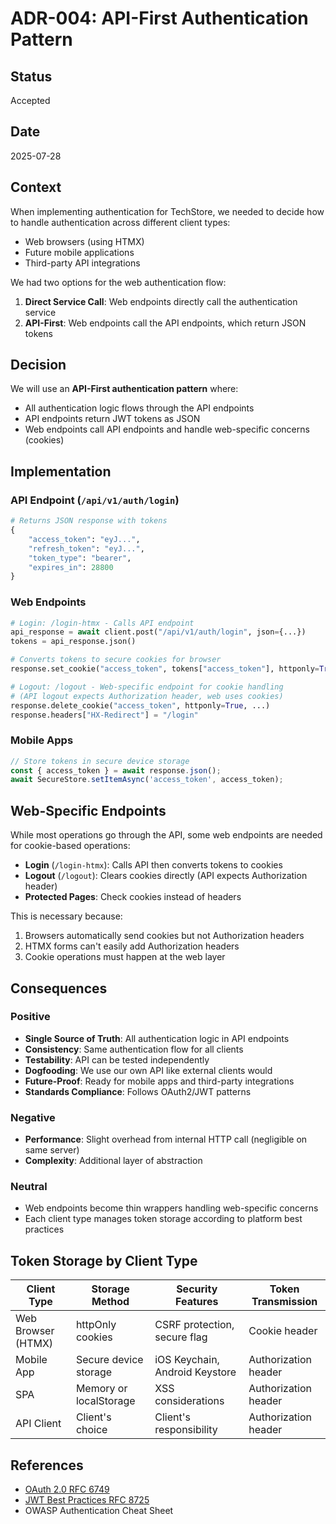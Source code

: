 # ADR-004: API-First Authentication Pattern

## Status
Accepted

## Date
2025-07-28

## Context

When implementing authentication for TechStore, we needed to decide how to handle authentication across different client types:
- Web browsers (using HTMX)
- Future mobile applications
- Third-party API integrations

We had two options for the web authentication flow:

1. **Direct Service Call**: Web endpoints directly call the authentication service
2. **API-First**: Web endpoints call the API endpoints, which return JSON tokens

## Decision

We will use an **API-First authentication pattern** where:
- All authentication logic flows through the API endpoints
- API endpoints return JWT tokens as JSON
- Web endpoints call API endpoints and handle web-specific concerns (cookies)

## Implementation

### API Endpoint (`/api/v1/auth/login`)
```python
# Returns JSON response with tokens
{
    "access_token": "eyJ...",
    "refresh_token": "eyJ...",
    "token_type": "bearer",
    "expires_in": 28800
}
```

### Web Endpoints
```python
# Login: /login-htmx - Calls API endpoint
api_response = await client.post("/api/v1/auth/login", json={...})
tokens = api_response.json()

# Converts tokens to secure cookies for browser
response.set_cookie("access_token", tokens["access_token"], httponly=True, ...)

# Logout: /logout - Web-specific endpoint for cookie handling
# (API logout expects Authorization header, web uses cookies)
response.delete_cookie("access_token", httponly=True, ...)
response.headers["HX-Redirect"] = "/login"
```

### Mobile Apps
```javascript
// Store tokens in secure device storage
const { access_token } = await response.json();
await SecureStore.setItemAsync('access_token', access_token);
```

## Web-Specific Endpoints

While most operations go through the API, some web endpoints are needed for cookie-based operations:

- **Login** (`/login-htmx`): Calls API then converts tokens to cookies
- **Logout** (`/logout`): Clears cookies directly (API expects Authorization header)
- **Protected Pages**: Check cookies instead of headers

This is necessary because:
1. Browsers automatically send cookies but not Authorization headers
2. HTMX forms can't easily add Authorization headers
3. Cookie operations must happen at the web layer

## Consequences

### Positive
- **Single Source of Truth**: All authentication logic in API endpoints
- **Consistency**: Same authentication flow for all clients
- **Testability**: API can be tested independently
- **Dogfooding**: We use our own API like external clients would
- **Future-Proof**: Ready for mobile apps and third-party integrations
- **Standards Compliance**: Follows OAuth2/JWT patterns

### Negative
- **Performance**: Slight overhead from internal HTTP call (negligible on same server)
- **Complexity**: Additional layer of abstraction

### Neutral
- Web endpoints become thin wrappers handling web-specific concerns
- Each client type manages token storage according to platform best practices

## Token Storage by Client Type

| Client Type | Storage Method | Security Features | Token Transmission |
|------------|----------------|-------------------|-------------------|
| Web Browser (HTMX) | httpOnly cookies | CSRF protection, secure flag | Cookie header |
| Mobile App | Secure device storage | iOS Keychain, Android Keystore | Authorization header |
| SPA | Memory or localStorage | XSS considerations | Authorization header |
| API Client | Client's choice | Client's responsibility | Authorization header |

## References
- [OAuth 2.0 RFC 6749](https://tools.ietf.org/html/rfc6749)
- [JWT Best Practices RFC 8725](https://tools.ietf.org/html/rfc8725)
- OWASP Authentication Cheat Sheet